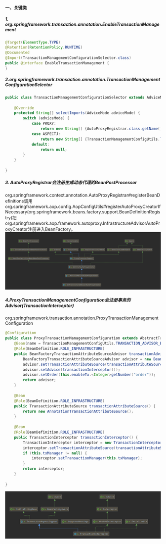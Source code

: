 #### 一、关键类

##### 1. org.springframework.transaction.annotation.EnableTransactionManagement

```java
@Target(ElementType.TYPE)
@Retention(RetentionPolicy.RUNTIME)
@Documented
@Import(TransactionManagementConfigurationSelector.class)
public @interface EnableTransactionManagement {
}
```

##### 2.org.springframework.transaction.annotation.TransactionManagementConfigurationSelector

```java
public class TransactionManagementConfigurationSelector extends AdviceModeImportSelector<EnableTransactionManagement> {

	@Override
	protected String[] selectImports(AdviceMode adviceMode) {
		switch (adviceMode) {
			case PROXY:
				return new String[] {AutoProxyRegistrar.class.getName(), ProxyTransactionManagementConfiguration.class.getName()};
			case ASPECTJ:
				return new String[] {TransactionManagementConfigUtils.TRANSACTION_ASPECT_CONFIGURATION_CLASS_NAME};
			default:
				return null;
		}
	}

}
```
##### 3. AutoProxyRegistrar会注册生成动态代理的BeanPostProcessor

org.springframework.context.annotation.AutoProxyRegistrar#registerBeanDefinitions调用org.springframework.aop.config.AopConfigUtils#registerAutoProxyCreatorIfNecessary(org.springframework.beans.factory.support.BeanDefinitionRegistry)把org.springframework.aop.framework.autoproxy.InfrastructureAdvisorAutoProxyCreator注册进入BeanFactory。
![InfrastructureAdvisorAutoProxyCreator类结构图](../../src/main/resources/picture/1240-20210115015536824.png)

##### 4.ProxyTransactionManagementConfiguration会注册事务的Advisor(TransactionInterceptor)

org.springframework.transaction.annotation.ProxyTransactionManagementConfiguration

```java
@Configuration
public class ProxyTransactionManagementConfiguration extends AbstractTransactionManagementConfiguration {
	@Bean(name = TransactionManagementConfigUtils.TRANSACTION_ADVISOR_BEAN_NAME)
	@Role(BeanDefinition.ROLE_INFRASTRUCTURE)
	public BeanFactoryTransactionAttributeSourceAdvisor transactionAdvisor() {
		BeanFactoryTransactionAttributeSourceAdvisor advisor = new BeanFactoryTransactionAttributeSourceAdvisor();
		advisor.setTransactionAttributeSource(transactionAttributeSource());
		advisor.setAdvice(transactionInterceptor());
		advisor.setOrder(this.enableTx.<Integer>getNumber("order"));
		return advisor;
	}

	@Bean
	@Role(BeanDefinition.ROLE_INFRASTRUCTURE)
	public TransactionAttributeSource transactionAttributeSource() {
		return new AnnotationTransactionAttributeSource();
	}

	@Bean
	@Role(BeanDefinition.ROLE_INFRASTRUCTURE)
	public TransactionInterceptor transactionInterceptor() {
		TransactionInterceptor interceptor = new TransactionInterceptor();
		interceptor.setTransactionAttributeSource(transactionAttributeSource());
		if (this.txManager != null) {
			interceptor.setTransactionManager(this.txManager);
		}
		return interceptor;
	}

}
```
![TransactionInterceptor类结构图](../../src/main/resources/picture/1240-20210115015536798.png)